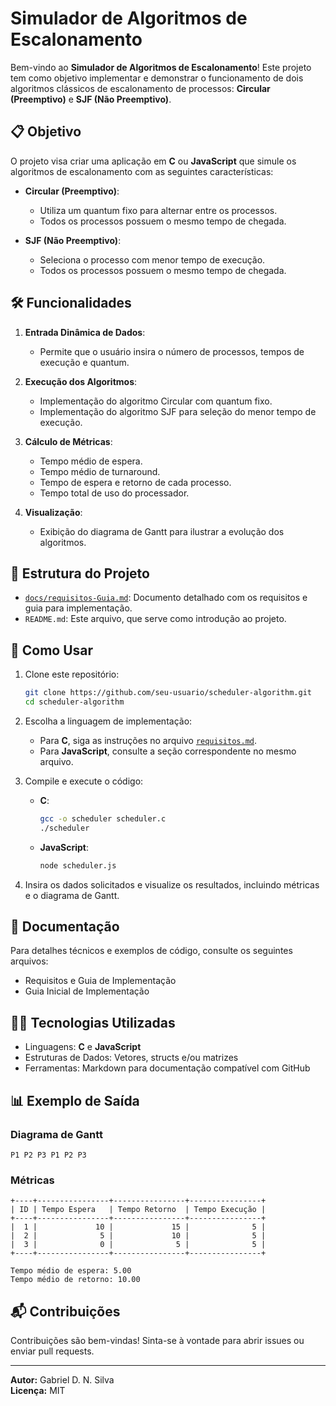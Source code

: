 # Simulador de Algoritmos de Escalonamento

Bem-vindo ao **Simulador de Algoritmos de Escalonamento**! Este projeto tem como objetivo implementar e demonstrar o funcionamento de dois algoritmos clássicos de escalonamento de processos: **Circular (Preemptivo)** e **SJF (Não Preemptivo)**.

## 📋 Objetivo

O projeto visa criar uma aplicação em **C** ou **JavaScript** que simule os algoritmos de escalonamento com as seguintes características:

-   **Circular (Preemptivo)**:

    -   Utiliza um quantum fixo para alternar entre os processos.
    -   Todos os processos possuem o mesmo tempo de chegada.

-   **SJF (Não Preemptivo)**:
    -   Seleciona o processo com menor tempo de execução.
    -   Todos os processos possuem o mesmo tempo de chegada.

## 🛠️ Funcionalidades

1. **Entrada Dinâmica de Dados**:

    - Permite que o usuário insira o número de processos, tempos de execução e quantum.

2. **Execução dos Algoritmos**:

    - Implementação do algoritmo Circular com quantum fixo.
    - Implementação do algoritmo SJF para seleção do menor tempo de execução.

3. **Cálculo de Métricas**:

    - Tempo médio de espera.
    - Tempo médio de turnaround.
    - Tempo de espera e retorno de cada processo.
    - Tempo total de uso do processador.

4. **Visualização**:
    - Exibição do diagrama de Gantt para ilustrar a evolução dos algoritmos.

## 📂 Estrutura do Projeto

-   [`docs/requisitos-Guia.md`](docs/requisitos-Guia.md): Documento detalhado com os requisitos e guia para implementação.
-   `README.md`: Este arquivo, que serve como introdução ao projeto.

## 🚀 Como Usar

1. Clone este repositório:

    ```bash
    git clone https://github.com/seu-usuario/scheduler-algorithm.git
    cd scheduler-algorithm
    ```

2. Escolha a linguagem de implementação:

    - Para **C**, siga as instruções no arquivo [`requisitos.md`](requisitos.md).
    - Para **JavaScript**, consulte a seção correspondente no mesmo arquivo.

3. Compile e execute o código:

    - **C**:
        ```bash
        gcc -o scheduler scheduler.c
        ./scheduler
        ```
    - **JavaScript**:
        ```bash
        node scheduler.js
        ```

4. Insira os dados solicitados e visualize os resultados, incluindo métricas e o diagrama de Gantt.

## 📖 Documentação

Para detalhes técnicos e exemplos de código, consulte os seguintes arquivos:

-   Requisitos e Guia de Implementação
-   Guia Inicial de Implementação

## 🧑‍💻 Tecnologias Utilizadas

-   Linguagens: **C** e **JavaScript**
-   Estruturas de Dados: Vetores, structs e/ou matrizes
-   Ferramentas: Markdown para documentação compatível com GitHub

## 📊 Exemplo de Saída

### Diagrama de Gantt

```plaintext
P1 P2 P3 P1 P2 P3
```

### Métricas

```plaintext
+----+----------------+----------------+----------------+
| ID | Tempo Espera   | Tempo Retorno  | Tempo Execução |
+----+----------------+----------------+----------------+
|  1 |             10 |             15 |              5 |
|  2 |              5 |             10 |              5 |
|  3 |              0 |              5 |              5 |
+----+----------------+----------------+----------------+

Tempo médio de espera: 5.00
Tempo médio de retorno: 10.00
```

## 📬 Contribuições

Contribuições são bem-vindas! Sinta-se à vontade para abrir issues ou enviar pull requests.

---

**Autor:** Gabriel D. N. Silva  
**Licença:** MIT

